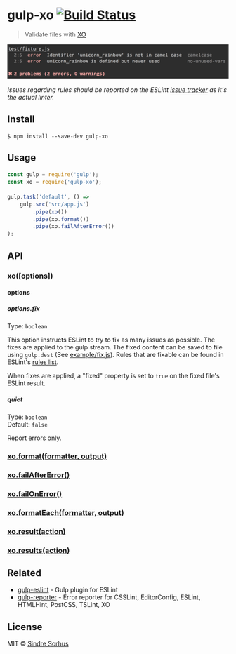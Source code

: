 # gulp-xo [![Build Status](https://travis-ci.org/sindresorhus/gulp-xo.svg?branch=master)](https://travis-ci.org/sindresorhus/gulp-xo)

> Validate files with [XO](https://github.com/sindresorhus/xo)

![](screenshot.png)

*Issues regarding rules should be reported on the ESLint [issue tracker](https://github.com/eslint/eslint/issues) as it's the actual linter.*


## Install

```
$ npm install --save-dev gulp-xo
```


## Usage

```js
const gulp = require('gulp');
const xo = require('gulp-xo');

gulp.task('default', () =>
	gulp.src('src/app.js')
		.pipe(xo())
		.pipe(xo.format())
		.pipe(xo.failAfterError())
);
```


## API

### xo([options])

#### options

##### options.fix

Type: `boolean`

This option instructs ESLint to try to fix as many issues as possible. The fixes are applied to the gulp stream. The fixed content can be saved to file using `gulp.dest` (See [example/fix.js](https://github.com/adametry/gulp-eslint/blob/master/example/fix.js)). Rules that are fixable can be found in ESLint's [rules list](http://eslint.org/docs/rules/).

When fixes are applied, a "fixed" property is set to `true` on the fixed file's ESLint result.

##### quiet

Type: `boolean`<br>
Default: `false`

Report errors only.

### [xo.format(formatter, output)](https://github.com/adametry/gulp-eslint/#eslintformatformatter-output)

### [xo.failAfterError()](https://github.com/adametry/gulp-eslint/#eslintfailaftererror)

### [xo.failOnError()](https://github.com/adametry/gulp-eslint/#eslintfailonerror)

### [xo.formatEach(formatter, output)](https://github.com/adametry/gulp-eslint/#eslintformateachformatter-output)

### [xo.result(action)](https://github.com/adametry/gulp-eslint/#eslintresultaction)

### [xo.results(action)](https://github.com/adametry/gulp-eslint/#eslintresultsaction)


## Related

- [gulp-eslint](https://github.com/adametry/gulp-eslint) - Gulp plugin for ESLint
- [gulp-reporter](https://github.com/gucong3000/gulp-reporter) - Error reporter for CSSLint, EditorConfig, ESLint, HTMLHint, PostCSS, TSLint, XO


## License

MIT © [Sindre Sorhus](https://sindresorhus.com)
